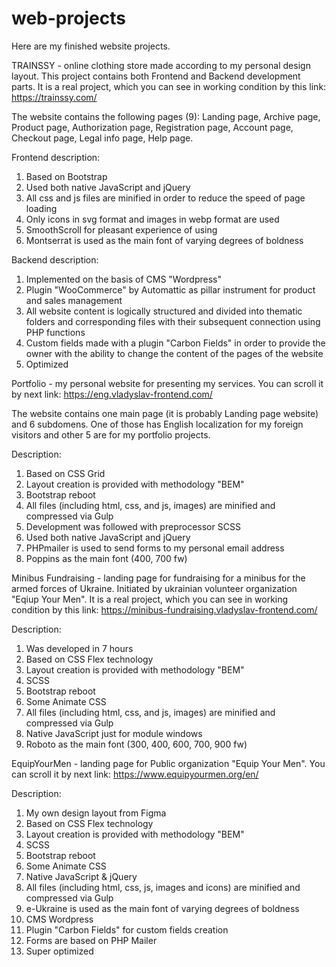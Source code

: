 # web-projects
Here are my finished website projects.

TRAINSSY - online clothing store made according to my personal design layout. This project contains both Frontend and Backend development parts.
It is a real project, which you can see in working condition by this link: https://trainssy.com/

The website contains the following pages (9): Landing page, Archive page, Product page, Authorization page, Registration page, Account page, Checkout page, Legal info page, Help page.

Frontend description:

1. Based on Bootstrap
2. Used both native JavaScript and jQuery
3. All css and js files are minified in order to reduce the speed of page loading
4. Only icons in svg format and images in webp format are used
5. SmoothScroll for pleasant experience of using
6. Montserrat is used as the main font of varying degrees of boldness

Backend description:

1. Implemented on the basis of CMS "Wordpress"
2. Plugin "WooCommerce" by Automattic as pillar instrument for product and sales management
3. All website content is logically structured and divided into thematic folders and corresponding files with their subsequent connection using PHP functions
4. Сustom fields made with a plugin "Carbon Fields" in order to provide the owner with the ability to change the content of the pages of the website
5. Optimized


Portfolio - my personal website for presenting my services. You can scroll it by next link: https://eng.vladyslav-frontend.com/

The website contains one main page (it is probably Landing page website) and 6 subdomens. One of those has English localization for my foreign visitors and other 5 are for my portfolio projects.

Description:

1. Based on CSS Grid
2. Layout creation is provided with methodology "BEM"
3. Bootstrap reboot
4. All files (including html, css, and js, images) are minified and compressed via Gulp
5. Development was followed with preprocessor SCSS
6. Used both native JavaScript and jQuery
7. PHPmailer is used to send forms to my personal email address
8. Poppins as the main font (400, 700 fw)


Minibus Fundraising - landing page for fundraising for a minibus for the armed forces of Ukraine. Initiated by ukrainian volunteer organization "Eqiup Your Men".
It is a real project, which you can see in working condition by this link: https://minibus-fundraising.vladyslav-frontend.com/

Description:
1. Was developed in 7 hours
2. Based on CSS Flex technology
3. Layout creation is provided with methodology "BEM"
4. SCSS
5. Bootstrap reboot
6. Some Animate CSS
7. All files (including html, css, and js, images) are minified and compressed via Gulp
8. Native JavaScript just for module windows
9. Roboto as the main font (300, 400, 600, 700, 900 fw)

EquipYourMen - landing page for Public organization "Equip Your Men". You can scroll it by next link: https://www.equipyourmen.org/en/

Description:
1. My own design layout from Figma
2. Based on CSS Flex technology
3. Layout creation is provided with methodology "BEM"
4. SCSS
5. Bootstrap reboot
6. Some Animate CSS
7. Native JavaScript & jQuery
8. All files (including html, css, js, images and icons) are minified and compressed via Gulp
9. e-Ukraine is used as the main font of varying degrees of boldness
10. CMS Wordpress
11. Plugin "Carbon Fields" for custom fields creation
12. Forms are based on PHP Mailer
13. Super optimized